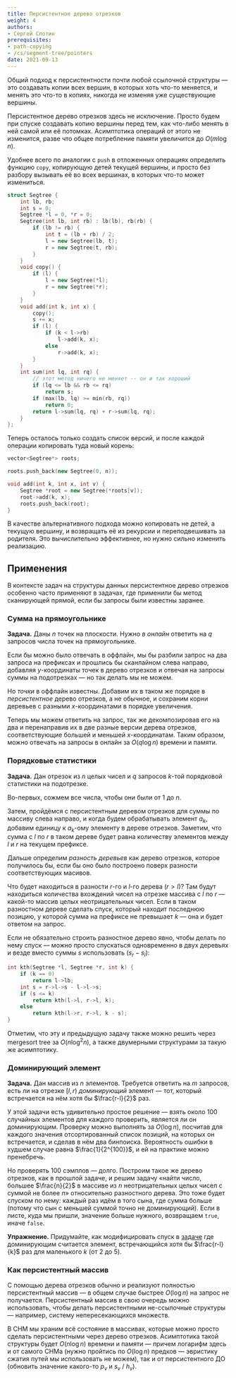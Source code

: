 ```yaml
---
title: Персистентное дерево отрезков
weight: 4
authors:
- Сергей Слотин
prerequisites:
- path-copying
- /cs/segment-tree/pointers
date: 2021-09-13
---
```


Общий подход к персистентности почти любой ссылочной структуры — это создавать копии всех вершин, в которых хоть что-то меняется, и менять это что-то в копиях, никогда не изменяя уже существующие вершины.

Персистентное дерево отрезков здесь не исключение. Просто будем при спуске создавать копию вершины перед тем, как что-либо менять в ней самой или её потомках. Асимптотика операций от этого не изменится, разве что общее потребление памяти увеличится до $O(m \log n)$.

Удобнее всего по аналогии с `push` в отложенных операциях определить функцию `copy`, копирующую детей текущей вершины, и просто без разбору вызывать её во всех вершинах, в которых что-то может измениться.

```cpp
struct Segtree {
    int lb, rb;
    int s = 0;
    Segtree *l = 0, *r = 0;
    Segtree(int lb, int rb) : lb(lb), rb(rb) {
        if (lb != rb) {
            int t = (lb + rb) / 2;
            l = new Segtree(lb, t);
            r = new Segtree(t, rb);
        }
    }
    void copy() {
        if (l) {
            l = new Segtree(*l);
            r = new Segtree(*r);
        }
    }
    void add(int k, int x) {
        copy();
        s += x;
        if (l) {
            if (k < l->rb)
                l->add(k, x);
            else
                r->add(k, x);
        }
    }
    int sum(int lq, int rq) {
        // этот метод ничего не меняет -- он и так хороший
        if (lq <= lb && rb <= rq)
            return s;
        if (max(lb, lq) >= min(rb, rq))
            return 0;
        return l->sum(lq, rq) + r->sum(lq, rq);
    }
};
```

Теперь осталось только создать список версий, и после каждой операции копировать туда новый корень:

```cpp
vector<Segtree*> roots;

roots.push_back(new Segtree(0, n));

void add(int k, int x, int v) {
    Segtree *root = new Segtree(*roots[v]);
    root->add(k, x);
    roots.push_back(root);
}
```

В качестве альтернативного подхода можно копировать не детей, а текущую вершину, и возвращать её из рекурсии и переподвешивать за родителя. Это вычислительно эффективнее, но нужно сильно изменить реализацию.

## Применения

В контексте задач на структуры данных персистентное дерево отрезков особенно часто применяют в задачах, где применили бы метод сканирующей прямой, если бы запросы были известны заранее.

### Сумма на прямоугольнике

**Задача.** Даны $n$ точек на плоскости. Нужно *в онлайн* ответить на $q$ запросов числа точек на прямоугольнике.

Если бы можно было отвечать в оффлайн, мы бы разбили запрос на два запроса на префиксах и прошлись бы сканлайном слева направо, добавляя $y$-координаты точек в дерево отрезков и отвечая на запросы суммы на подотрезках — но так делать мы не можем.

Но *точки* в оффлайн известны. Добавим их в таком же порядке в *персистентное* дерево отрезков, а не обычное, и сохраним корни деревьев с разными $x$-координатами в порядке увеличения.

Теперь мы можем ответить на запрос, так же декомпозировав его на два и перенаправив их в две разные версии дерева отрезков, соответствующие большей и меньшей $x$-координатам. Таким образом, можно отвечать на запросы в онлайн за $O(q \log n)$ времени и памяти.

### Порядковые статистики

**Задача.** Дан отрезок из $n$ целых чисел и $q$ запросов $k$-той порядковой статистики на подотрезке.

Во-первых, сожмем все числа, чтобы они были от 1 до $n$.

Затем, пройдёмся с персистентным деревом отрезков для суммы по массиву слева направо, и когда будем обрабатывать элемент $a_k$, добавим единицу к $a_k$-ому элементу в дереве отрезков. Заметим, что сумма с $l$ по $r$ в таком дереве будет равна количеству элементов между $l$ и $r$ на текущем префиксе.

Дальше определим *разность деревьев* как дерево отрезков, которое получилось бы, если бы оно было построено поверх разности соответствующих масивов.

Что будет находиться в разности $r$-го и $l$-го дерева ($r > l$)? Там будут находиться количества вхождений чисел на отрезке массива с $l$ по $r$ — какой-то массив целых неотрицательных чисел. Если в таком разностном дереве сделать спуск, который находит последнюю позицию, у которой сумма на префиксе не превышает $k$ — она и будет ответом на запрос.

Если не обязательно строить разностное дерево явно, чтобы делать по нему спуск — можно просто спускаться одновременно в двух деревьях и везде вместо суммы $s$ использовать $(s_r - s_l)$:

```cpp
int kth(Segtree *l, Segtree *r, int k) {
    if (k == 0)
        return l->lb;
    int s = r->l->s - l->l->s;
    if (s <= k)
        return kth(l->l, r->l, k);
    else
        return kth(l->r, r->l, k - s);
}
```

Отметим, что эту и предыдущую задачу также можно решить через mergesort tree за $O(n \log^2 n)$, а также двумерными структурами за такую же асимптотику.

### Доминирующий элемент

**Задача.** Дан массив из $n$ элементов. Требуется ответить на $m$ запросов, есть ли на отрезке $[l, r)$ *доминирующий* элемент — тот, который встречается на нём хотя бы $\frac{r-l}{2}$ раз.

У этой задачи есть удивительно простое решение — взять около 100 случайных элементов для каждого проверить, является ли он доминирующим. Проверку можно выполнять за $O(\log n)$, посчитав для каждого значения отсортированный список позиций, на которых он встречается, и сделав в нём два бинпоиска. Вероятность ошибки в худшем случае равна $\frac{1}{2^{100}}$, и ей на практике можно пренебречь.

Но проверять 100 сэмплов — долго. Построим такое же дерево отрезков, как в прошлой задаче, и решим задачу «найти число, большее $\frac{n}{2}$ в массиве из $n$ неотрицательных целых чисел с суммой не более $n$» относительно разностного дерева. Это тоже будет спуском по нему: каждый раз идём в того сына, где сумма больше (потому что сын с меньшей суммой точно не доминирующий). Если в листе, куда мы пришли, значение больше нужного, возвращаем `true`, иначе `false`.

**Упражнение.** Придумайте, как модифицировать спуск в [задаче](https://codeforces.com/problemset/problem/840/D?locale=ru) где доминирующим считается элемент, встречающийся хотя бы $\frac{r-l}{k}$ раз для маленького $k$ (от 2 до 5).

### Как персистентный массив

С помощью дерева отрезков обычно и реализуют полностью персистентный массив — в общем случае быстрее $O(\log n)$ на запрос не получается. Персистентный массив в свою очередь можно использовать, чтобы делать персистентными не-ссылочные структуры — например, систему непересекающихся множеств.

В СНМ мы храним всё состояние в массивах, которые можно просто сделать персистентными через дерево отрезков. Асимптотика такой структуры будет $O(n \log n)$ времени и памяти — причем логарифм здесь и от самого СНМа (нужно пройтись по $O(\log n)$ предков — эвристику сжатия путей мы использовать не можем), так и от персистентного ДО (обновить значение какого-то $p_v$ и $s_v$ / $h_v$).
